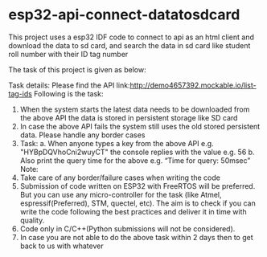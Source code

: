 # esp32-api-connect-datatosdcard
This project uses a esp32 IDF code to connect to api as an html client and download the data to sd card, and search the data in sd card like student roll number with their ID tag number

The task of this project is given as below:

Task details:
Please find the API link:http://demo4657392.mockable.io/list-tag-ids
Following is the task:
1. When the system starts the latest data needs to be downloaded from the above API the data is
stored in persistent storage like SD card
2. In case the above API fails the system still uses the old stored persistent data. Please handle any
border cases
3. Task:
a. When anyone types a key from the above API e.g. "HYBpDQVhoCni2wuyCT" the console
replies with the value e.g. 56
b. Also print the query time for the above e.g. “Time for query: 50msec”
Note:
1. Take care of any border/failure cases when writing the code
2. Submission of code written on ESP32 with FreeRTOS will be preferred. But you can use any
micro-controller for the task (like Atmel, espressif(Preferred), STM, quectel, etc). The aim is to check
if you can write the code following the best practices and deliver it in time with quality.
3. Code only in C/C++(Python submissions will not be considered).
4. In case you are not able to do the above task within 2 days then to get back to us with whatever
